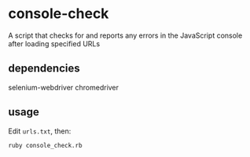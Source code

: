 # console-check
A script that checks for and reports any errors in the JavaScript console after loading specified URLs

## dependencies
selenium-webdriver
chromedriver

## usage
Edit `urls.txt`, then:
```
ruby console_check.rb
```
